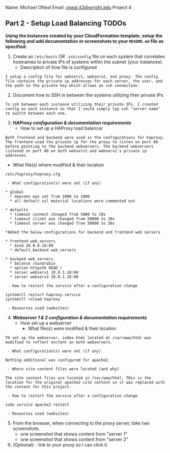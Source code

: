 Name: Michael ONeal
Email: oneal.43@wright.edu
Project 4

## Part 2 - Setup Load Balancing TODOs

**Using the instances created by your CloudFormation template, setup the following and add documentation or screenshots to your `README.md` file as specified.**

1. Create an `/etc/hosts` OR `.ssh/config` file on each system that correlates hostnames to private IPs of systems within the subnet (your instances).
   - Description of how file is configured
```
I setup a config file for webserv1, webserv2, and proxy. The config file contains the private ip addresses for each server, the user, and the path to the private key which allows an ssh connection. 
```
2. Document how to SSH in between the systems utilizing their private IPs.
```
To ssh between each instance utilizing their private IPs, I created config on each instance so that I could simply typ ssh "server name" to switch between each one.
```
3. **_HAProxy configuration & documentation requirements_**
   - How to set up a HAProxy load balancer
```
Both frontend and backend were used in the configurations for haproxy. The frontend used the private ip for the proxy to listen on port 80 before pointing to the backend webservers. The backend webservers listened on port 80 on both webserv1 and webserv2's private ip addresses. 
```
   - What file(s) where modified & their location
```
/etc/haproxy/haproxy.cfg
```
     - What configuration(s) were set (if any)
```
* global
  * maxconn was set from 5000 to 1000
  * all default ssl material locations were commented out

* defaults
  * timeout connect chnaged from 5000 to 10s
  * timeout clinet was changed from 50000 to 30s
  * timeout server was changed from 50000 to 30s

*Added the below configurations for backend and frontend web servers

* frontend web_servers
  * bind 10.0.0.10:80
  * default_backend web_servers

* backend web_servers
  * balance roundrobin
  * option httpchk HEAD /
  * server webserv1 10.0.1.10:80
  * server webserv2 10.0.1.20:80

```
     - How to restart the service after a configuration change
```
systemctl restart haproxy.service
systemctl reload haproxy
```
     - Resources used (websites)
4. **_Webserver 1 & 2 configuration & documentation requirements_**
   - How set up a webserver
     - What file(s) were modified & their location
```
TO set up the webserver, index.html located at /var/www/html was modified to reflect onctent on both webservers.
```
     - What configuration(s) were set (if any)
```
Nothing additional was configured for apache2.
```
     - Where site content files were located (and why)
```
The site content files are located in /var/www/html. THis is the location for the original apache2 site content so it was replaced with the content for this project.
```
     - How to restart the service after a configuration change
```
sudo service apache2 restart
```   
     - Resources used (websites)
5. From the browser, when connecting to the proxy server, take two screenshots.
   - one screenshot that shows content from "server 1"
   - one screenshot that shows content from "server 2"
6. (Optional) - link to your proxy so I can click it.
